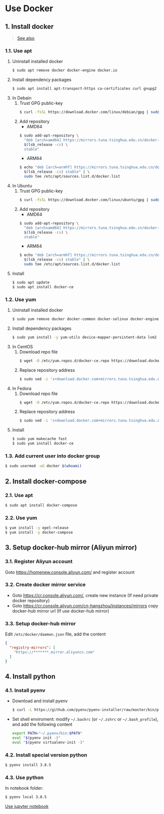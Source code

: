 # Use Docker

## 1. Install docker

> [See also](https://mirror.tuna.tsinghua.edu.cn/help/docker-ce/)

### 1.1. Use apt

1. Uninstall installed docker
    ```bash
    $ sudo apt remove docker docker-engine docker.io
    ```
2. Install dependency packages
    ```bash
    $ sudo apt install apt-transport-https ca-certificates curl gnupg2 software-properties-common
    ```
3. In Debain
   1. Trust GPG public-key
      ```bash
      $ curl -fsSL https://download.docker.com/linux/debian/gpg | sudo apt-key add -
      ```
   2. Add repository
      - AMD64
      ```bash
      $ sudo add-apt-repository \
        "deb [arch=amd64] https://mirrors.tuna.tsinghua.edu.cn/docker-ce/linux/debian \
        $(lsb_release -cs) \
        stable"
      ```
      - ARM64
      ```bash
      $ echo "deb [arch=armhf] https://mirrors.tuna.tsinghua.edu.cn/docker-ce/linux/debian \
        $(lsb_release -cs) stable" | \
        sudo tee /etc/apt/sources.list.d/docker.list
      ```
4. In Ubuntu
   1. Trust GPG public-key
      ```bash
      $ curl -fsSL https://download.docker.com/linux/ubuntu/gpg | sudo apt-key add -
      ```
   2. Add repository
      - AMD64
      ```bash
      $ sudo add-apt-repository \
        "deb [arch=amd64] https://mirrors.tuna.tsinghua.edu.cn/docker-ce/linux/ubuntu \
        $(lsb_release -cs) \
        stable"
      ```
      - ARM64
      ```bash
      $ echo "deb [arch=armhf] https://mirrors.tuna.tsinghua.edu.cn/docker-ce/linux/ubuntu \
        $(lsb_release -cs) stable" | \
        sudo tee /etc/apt/sources.list.d/docker.list
      ```
5. Install
   ```bash
   $ sudo apt update
   $ sudo apt install docker-ce
   ```

### 1.2. Use yum

1. Uninstall installed docker
    ```bash
    $ sudo yum remove docker docker-common docker-selinux docker-engine
    ```
2. Install dependency packages
    ```bash
    $ sudo yum install -y yum-utils device-mapper-persistent-data lvm2
    ```
3. In CentOS
   1. Download repo file
      ```bash
      $ wget -O /etc/yum.repos.d/docker-ce.repo https://download.docker.com/linux/centos/docker-ce.repo
      ```
   2. Replace repository address
      ```bash
      $ sudo sed -i 's+download.docker.com+mirrors.tuna.tsinghua.edu.cn/docker-ce+' /etc/yum.repos.d/docker-ce.repo
      ```
4. In Fedora
   1. Download repo file
      ```bash
      $ wget -O /etc/yum.repos.d/docker-ce.repo https://download.docker.com/linux/fedora/docker-ce.repo
      ```
   2. Replace repository address
      ```bash
      $ sudo sed -i 's+download.docker.com+mirrors.tuna.tsinghua.edu.cn/docker-ce+' /etc/yum.repos.d/docker-ce.repo
      ```
5. Install
   ```bash
   $ sudo yum makecache fast
   $ sudo yum install docker-ce
   ```

### 1.3. Add current user into docker group

```bash
$ sudo usermod -aG docker $(whoami)
```

## 2. Install docker-compose

### 2.1. Use apt

```bash
$ sudo apt install docker-compose
```

### 2.2. Use yum
```bash
$ yum install -y epel-release
$ yum install -y docker-compose
```

## 3. Setup docker-hub mirror (Aliyun mirror)

### 3.1. Register Aliyun account

Goto https://homenew.console.aliyun.com/ and register account

### 3.2. Create docker mirror service

- Goto https://cr.console.aliyun.com/, create new instance (If need private docker repository)
- Goto https://cr.console.aliyun.com/cn-hangzhou/instances/mirrors copy docker-hub mirror url (If use docker-hub mirror)

### 3.3. Setup docker-hub mirror

Edit `/etc/docker/daemon.json` file, add the content

```json
{
  "registry-mirrors": [
    "https://*******.mirror.aliyuncs.com"
  ]
}
```

## 4. Install python

### 4.1. Install pyenv

- Download and install pyenv
  ```bash
  $ curl -L https://github.com/pyenv/pyenv-installer/raw/master/bin/pyenv-installer | bash
  ```

- Set shell enviroment: modify `~/.bashrc` (or `~/.zshrc` or `~/.bash_profile`), and add the following content
  ```bash
  export PATH="~/.pyenv/bin:$PATH"
  eval "$(pyenv init -)"
  eval "$(pyenv virtualenv-init -)"
  ```

### 4.2. Install special version python

```bash
$ pyenv install 3.8.5
```

### 4.3. Use python

In notebook folder:
```bash
$ pyenv local 3.8.5
```

[Use jupyter notebook](./notebook/README.md)
